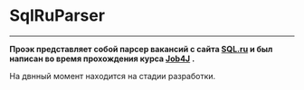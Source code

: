 # SqlRuParser
---
**Проэк представляет собой парсер вакансий с сайта [SQL.ru](http://sql.ru/ "SQL.ru") и был написан во время прохождения курса [Job4J](http://job4j.ru/ "Job4J.ru") .**  


  
На двнный момент находится на стадии разработки.
